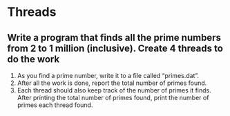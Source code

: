 # Threads

## Write a program that finds all the prime numbers from 2 to 1 million (inclusive). Create 4 threads to do the work

1. As you find a prime number, write it to a file called “primes.dat”.
2. After all the work is done, report the total number of primes found.
3. Each thread should also keep track of the number of primes it finds. After printing the total number of primes found, print the number of primes each thread found.


